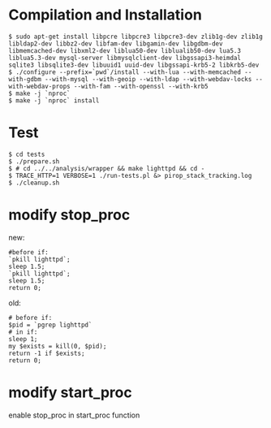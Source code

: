 # Compilation and Installation

```
$ sudo apt-get install libpcre libpcre3 libpcre3-dev zlib1g-dev zlib1g libldap2-dev libbz2-dev libfam-dev libgamin-dev libgdbm-dev libmemcached-dev libxml2-dev liblua50-dev liblualib50-dev lua5.3 liblua5.3-dev mysql-server libmysqlclient-dev libgssapi3-heimdal sqlite3 libsqlite3-dev libuuid1 uuid-dev libgssapi-krb5-2 libkrb5-dev
$ ./configure --prefix=`pwd`/install --with-lua --with-memcached --with-gdbm --with-mysql --with-geoip --with-ldap --with-webdav-locks --with-webdav-props --with-fam --with-openssl --with-krb5
$ make -j `nproc`
$ make -j `nproc` install
```

# Test

```
$ cd tests
$ ./prepare.sh
$ # cd ../../analysis/wrapper && make lighttpd && cd -
$ TRACE_HTTP=1 VERBOSE=1 ./run-tests.pl &> pirop_stack_tracking.log
$ ./cleanup.sh
```

# modify stop\_proc 

new:
```
#before if:
`pkill lighttpd`;
sleep 1.5;
`pkill lighttpd`;
sleep 1.5;
return 0;
```

old:
```
# before if:
$pid = `pgrep lighttpd`
# in if:
sleep 1;
my $exists = kill(0, $pid);
return -1 if $exists;
return 0;
```

# modify start\_proc

enable stop\_proc in start\_proc function
